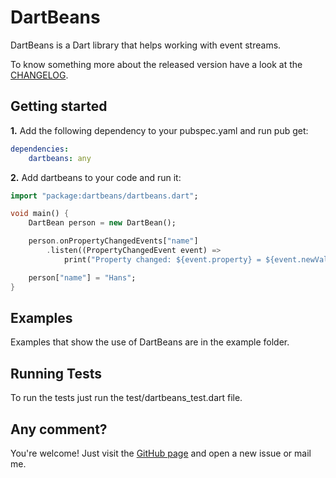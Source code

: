 DartBeans
=========

DartBeans is a Dart library that helps working with event streams.

To know something more about the released version have a look at the
[CHANGELOG][changelog].

Getting started
---------------

**1.** Add the following dependency to your pubspec.yaml and run pub get:
```yaml
dependencies:
	dartbeans: any
```

**2.** Add dartbeans to your code and run it:
```dart
import "package:dartbeans/dartbeans.dart";

void main() {
	DartBean person = new DartBean();

	person.onPropertyChangedEvents["name"]
		.listen((PropertyChangedEvent event) =>
			print("Property changed: ${event.property} = ${event.newValue}"));

	person["name"] = "Hans";
}
```

Examples
--------

Examples that show the use of DartBeans are in the example folder.

Running Tests
-------------

To run the tests just run the test/dartbeans_test.dart file.

Any comment?
------------

You're welcome! Just visit the [GitHub page][site] and open a new issue or mail me.

[changelog]:CHANGELOG
[site]:https://github.com/fromlabs/dartbeans
